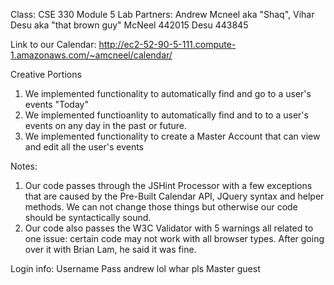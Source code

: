 Class: CSE 330
Module 5
Lab Partners: Andrew Mcneel aka "Shaq", Vihar Desu aka "that brown guy"
McNeel 442015
Desu   443845

Link to our Calendar: http://ec2-52-90-5-111.compute-1.amazonaws.com/~amcneel/calendar/

Creative Portions
1. We implemented functionality to automatically find and go to a user's events "Today"
2. We implemented functioanlity to automatically find and to to a user's events on any day in the past or future.
3. We implemented functionality to create a Master Account that can view and edit all the user's events

Notes:
1. Our code passes through the JSHint Processor with a few exceptions that are caused by the Pre-Built Calendar API, JQuery syntax and helper methods. We can not change those things but otherwise our code should be syntactically sound.
2. Our code also passes the W3C Validator with 5 warnings all related to one issue: certain code may not work with all browser types. After going over it with Brian Lam, he said it was fine.


Login info:
Username	Pass
andrew      lol
whar	    pls
Master		guest
